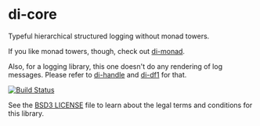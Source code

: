 # di-core

Typeful hierarchical structured logging without monad towers.

If you like monad towers, though, check out
[di-monad](https://hackage.haskell.org/package/di-monad).

Also, for a logging library, this one doesn't do any rendering of log messages.
Please refer to [di-handle](https://hackage.haskell.org/package/di-handle)
and [di-df1](https://hackage.haskell.org/package/di-df1) for that.

[![Build Status](https://travis-ci.org/k0001/di.svg?branch=master)](https://travis-ci.org/k0001/di)

See the [BSD3 LICENSE](https://github.com/k0001/di/blob/master/di-core/LICENSE.txt)
file to learn about the legal terms and conditions for this library.

